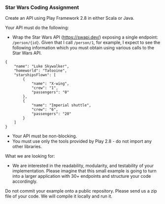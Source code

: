 
### Star Wars Coding Assignment

Create an API using Play Framework 2.8 in either Scala or Java.

Your API must do the following:
* Wrap the Star Wars API (https://swapi.dev/) exposing a single endpoint: `/person/{id}`. Given that I call `/person/1`, for example, I expect to see the following information which you must obtain using various calls to the Star Wars API.

```
{
    "name": "Luke Skywalker",
    "homeworld": "Tatooine",
    "starshipsFlown": [
        {
            "name": "X-wing",
            "crew": "1",
            "passengers": "0"
        },
        {
            "name": "Imperial shuttle",
            "crew": "6",
            "passengers": "20"
        }
    ]
}
```
* Your API must be non-blocking.
* You must use only the tools provided by Play 2.8 - do not import any other libraries.

What we are looking for:
* We are interested in the readability, modularity, and testability of your implementation. Please imagine that this small example is going to turn into a larger application with 30+ endpoints and structure your code accordingly.

Do not commit your example onto a public repository. Please send us a zip file of your code. We will compile it locally and run it.
